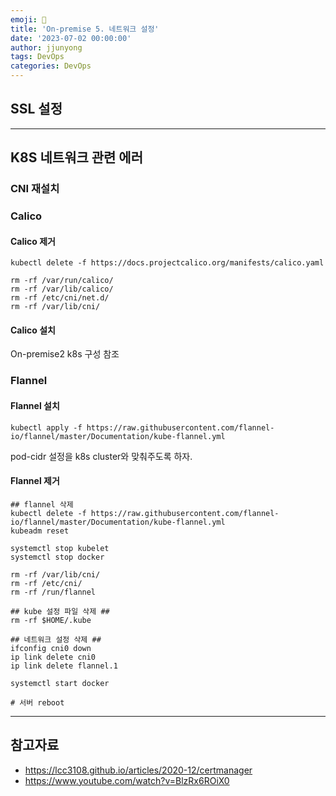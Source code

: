 ```yaml
---
emoji: 🧢
title: 'On-premise 5. 네트워크 설정' 
date: '2023-07-02 00:00:00'
author: jjunyong
tags: DevOps
categories: DevOps
---
```




## SSL 설정


---

## K8S 네트워크 관련 에러 

### CNI 재설치 
### Calico 
#### Calico 제거
```
kubectl delete -f https://docs.projectcalico.org/manifests/calico.yaml
```
```
rm -rf /var/run/calico/
rm -rf /var/lib/calico/
rm -rf /etc/cni/net.d/
rm -rf /var/lib/cni/
```
#### Calico 설치
On-premise2 k8s 구성 참조

### Flannel 

#### Flannel 설치
```
kubectl apply -f https://raw.githubusercontent.com/flannel-io/flannel/master/Documentation/kube-flannel.yml
```

pod-cidr 설정을 k8s cluster와 맞춰주도록 하자. 

#### Flannel 제거
```
## flannel 삭제
kubectl delete -f https://raw.githubusercontent.com/flannel-io/flannel/master/Documentation/kube-flannel.yml
kubeadm reset

systemctl stop kubelet
systemctl stop docker

rm -rf /var/lib/cni/
rm -rf /etc/cni/
rm -rf /run/flannel

## kube 설정 파일 삭제 ##
rm -rf $HOME/.kube

## 네트워크 설정 삭제 ##
ifconfig cni0 down
ip link delete cni0
ip link delete flannel.1

systemctl start docker

# 서버 reboot
```
---
## 참고자료
- https://lcc3108.github.io/articles/2020-12/certmanager
- https://www.youtube.com/watch?v=BlzRx6ROiX0